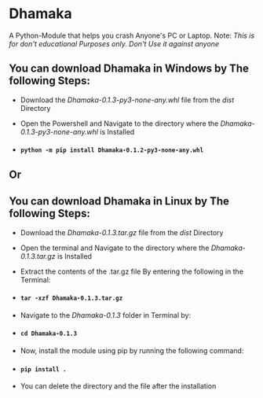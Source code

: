 # Dhamaka
A Python-Module that helps you crash Anyone's PC or Laptop. Note: *This is for don't educational Purposes only. Don't Use it against anyone*

## You can download Dhamaka in Windows by The following Steps:
- Download the *Dhamaka-0.1.3-py3-none-any.whl* file from the *dist* Directory
  
- Open the Powershell and Navigate to the directory where the *Dhamaka-0.1.3-py3-none-any.whl* is Installed

- #### ```python -m pip install Dhamaka-0.1.2-py3-none-any.whl```

## Or



## You can download Dhamaka in Linux by The following Steps:
- Download the *Dhamaka-0.1.3.tar.gz* file from the *dist* Directory

- Open the terminal and Navigate to the directory where the *Dhamaka-0.1.3.tar.gz* is Installed

- Extract the contents of the .tar.gz file By entering the following in the Terminal:
- #### ```tar -xzf Dhamaka-0.1.3.tar.gz```
- Navigate to the *Dhamaka-0.1.3* folder in Terminal by:
- #### ```cd Dhamaka-0.1.3```
- Now, install the module using pip by running the following command:
- #### ```pip install .```
- You can delete the directory and the file after the installation
